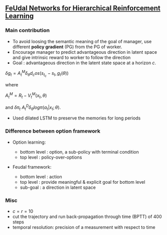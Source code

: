 ## [FeUdal Networks for Hierarchical Reinforcement Learning](http://arxiv.org/abs/1703.01161)

### Main contribution

- To avoid loosing the semantic meaning of the goal of manager, use different **policy gradient** (PG) from the PG of worker.
- Encourage manager to predict advantageous direction in latent space and give intrinsic reward to worker to follow the direction
- Goal : advantageous direction in the latent state space at a horizon $c$.

$\delta g_t = A_t^M \delta_\theta d_cos(s_{t_c} - s_t, g_t(\theta))$

where

$A_t^M = R_t - V_t^M(x_t, \theta)$

and $\delta \pi_t \ A_t^D \delta_\theta log \pi(a_t|x_t;\theta)$.

- Used dilated LSTM to preserve the memories for long periods

### Difference between option framework

- Option learning:
  - bottom level : option, a sub-policy with terminal condition
  - top level : policy-over-options

- Feudal framework:
  - bottom level : action
  - top level : provide meaningful & explicit goal for bottom level
  - sub-goal : a direction in latent space

### Misc

- $c=r=10$
- cut the trajectory and run back-propagation through time (BPTT) of 400 steps
- temporal resolution: precision of a measurement with respect to time
